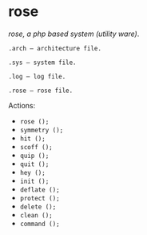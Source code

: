 # rose
_*rose, a php based system (utility ware)*_.

`.arch — architecture file.`

`.sys — system file.`

`.log — log file.`

`.rose — rose file.`

Actions:
- `rose ();`
- `symmetry ();`
- `hit ();`
- `scoff ();`
- `quip ();`
- `quit ();`
- `hey ();`
- `init ();`
- `deflate ();`
- `protect ();`
- `delete ();`
- `clean ();`
- `command ();`

